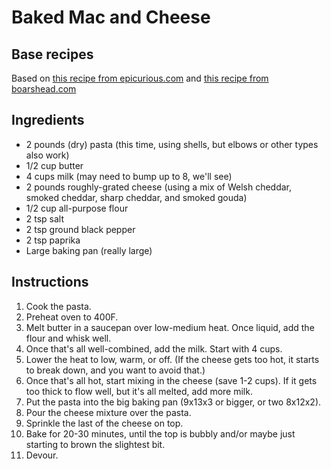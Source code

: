 # Baked Mac and Cheese

## Base recipes
Based on [this recipe from epicurious.com](https://www.epicurious.com/recipes/member/views/smoked-gouda-mac-and-cheese-51526451) and [this recipe from boarshead.com](https://boarshead.com/recipes/detail/1581808522-smoked-gouda-mac-cheese)

## Ingredients

* 2 pounds (dry) pasta (this time, using shells, but elbows or other types also work)
* 1/2 cup butter
* 4 cups milk (may need to bump up to 8, we'll see)
* 2 pounds roughly-grated cheese (using a mix of Welsh cheddar, smoked cheddar, sharp cheddar, and smoked gouda)
* 1/2 cup all-purpose flour
* 2 tsp salt
* 2 tsp ground black pepper
* 2 tsp paprika
* Large baking pan (really large)

## Instructions
1. Cook the pasta.
1. Preheat oven to 400F.
1. Melt butter in a saucepan over low-medium heat.  Once liquid, add the flour and whisk well.
1. Once that's all well-combined, add the milk.  Start with 4 cups.
1. Lower the heat to low, warm, or off.  (If the cheese gets too hot, it starts to break down, and you want to avoid that.)
1. Once that's all hot, start mixing in the cheese (save 1-2 cups).  If it gets too thick to flow well, but it's all melted, add more milk.
1. Put the pasta into the big baking pan (9x13x3 or bigger, or two 8x12x2).
1. Pour the cheese mixture over the pasta.
1. Sprinkle the last of the cheese on top.
1. Bake for 20-30 minutes, until the top is bubbly and/or maybe just starting to brown the slightest bit.
1. Devour.
